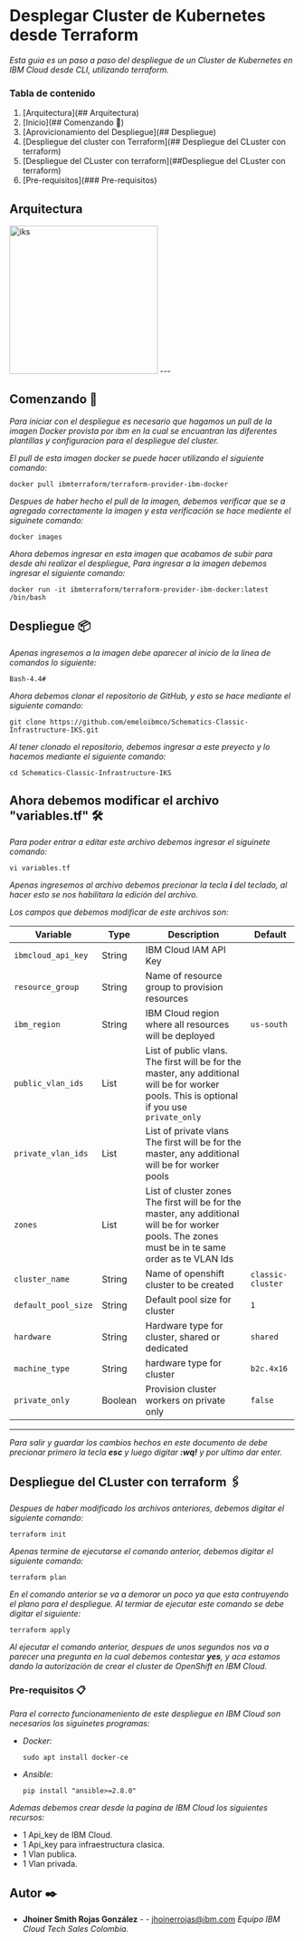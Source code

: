 
# Desplegar Cluster de Kubernetes desde Terraform

_Esta guia es un paso a  paso del despliegue de un Cluster de Kubernetes en IBM Cloud desde CLI, utilizando terraform._

### Tabla de contenido
1. [Arquitectura](## Arquitectura)
2. [Inicio](## Comenzando 🚀)
3. [Aprovicionamiento del Despliegue](## Despliegue)
4. [Despliegue del cluster con Terraform](## Despliegue del CLuster con terraform)
4. [Despliegue del CLuster con terraform](##Despliegue del CLuster con terraform)   
5. [Pre-requisitos](### Pre-requisitos)


## Arquitectura

<img width="262" alt="iks" src="https://user-images.githubusercontent.com/60987042/79510157-7174ee80-8002-11ea-9548-e7f6d243f0ea.PNG">
---

## Comenzando 🚀

_Para iniciar con el despliegue es necesario que hagamos un pull de la imagen Docker provista por ibm en la cual se encuantran las diferentes plantillas y configuracion para el despliegue del cluster._

_El pull de esta imagen docker se puede hacer utilizando el siguiente comando:_

    
    docker pull ibmterraform/terraform-provider-ibm-docker
    
    
_Despues de haber hecho el pull de la imagen, debemos verificar que se a agregado correctamente la imagen y esta verificación se hace mediente el siguinete comando:_

    
    docker images
    

_Ahora debemos ingresar en esta imagen que acabamos de subir para desde ahi realizar el despliegue, Para ingresar a la imagen debemos ingresar el siguiente comando:_

    
    docker run -it ibmterraform/terraform-provider-ibm-docker:latest /bin/bash
    
    
## Despliegue 📦

_Apenas ingresemos a la imagen debe aparecer al inicio de la linea de comandos lo siguiente:_

    Bash-4.4#
    
_Ahora debemos clonar el repositorio de GitHub, y esto se hace mediante el siguiente comando:_

    git clone https://github.com/emeloibmco/Schematics-Classic-Infrastructure-IKS.git
    
_Al tener clonado el repositorio, debemos ingresar a este preyecto y lo hacemos mediante el siguiente comando:_

    cd Schematics-Classic-Infrastructure-IKS
 
## Ahora debemos modificar el archivo "variables.tf" 🛠️

_Para poder entrar a editar este archivo debemos ingresar el siguinete comando:_

    vi variables.tf
    
_Apenas ingresemos al archivo debemos precionar la tecla **i** del teclado, al hacer esto se nos habilitara la edición del archivo._

_Los campos que debemos modificar de este archivos son:_

Variable | Type | Description | Default
---------|------|-------------|--------
`ibmcloud_api_key` | String | IBM Cloud IAM API Key |
`resource_group` | String | Name of resource group to provision resources |
`ibm_region` | String | IBM Cloud region where all resources will be deployed | `us-south`
`public_vlan_ids` | List | List of public vlans. The first will be for the master, any additional will be for worker pools. This is optional if you use `private_only` |
`private_vlan_ids` | List | List of private vlans The first will be for the master, any additional will be for worker pools |
`zones` | List | List of cluster zones The first will be for the master, any additional will be for worker pools. The zones must be in te same order as te VLAN Ids |
`cluster_name` | String | Name of openshift cluster to be created | `classic-cluster`
`default_pool_size` | String | Default pool size for cluster | `1`
`hardware` | String | Hardware type for cluster, shared or dedicated | `shared`
`machine_type` | String | hardware type for cluster | `b2c.4x16`
`private_only` | Boolean | Provision cluster workers on private only | `false`
---
    
    
_Para salir y guardar los cambios hechos en este documento de debe precionar primero la tecla **esc** y luego digitar **:wq!** y por ultimo dar enter._ 



## Despliegue del CLuster con terraform 🖇️

_Despues de haber modificado los archivos anteriores, debemos digitar el siguiente comando:_

    terraform init

_Apenas termine de ejecutarse el comando anterior, debemos digitar el siguiente comando:_

    terraform plan
    
_En el comando anterior se va a demorar un poco ya que esta contruyendo el plano para el despliegue. Al termiar de ejecutar este comando se debe digitar el siguiente:_

    terraform apply
    
_Al ejecutar el comando anterior, despues de unos segundos nos va a parecer una pregunta en la cual debemos contestar **yes**, y aca estamos dando la autorización de crear el cluster de OpenShift en IBM Cloud._



### Pre-requisitos 📋

_Para el correcto funcionameniento de este despliegue en IBM Cloud son necesarios los siguinetes programas:_

* _Docker:_

    ```
    sudo apt install docker-ce
    ```

* _Ansible:_
    ```
    pip install "ansible>=2.8.0"
    ```
_Ademas debemos crear desde la pagina de IBM Cloud los siguientes recursos:_

* 1 Api_key de IBM Cloud.
* 1 Api_key para infraestructura clasica.
* 1 Vlan publica.
* 1 Vlan privada.

## Autor ✒️

* **Jhoiner Smith Rojas González** -  - jhoinerrojas@ibm.com
_Equipo IBM Cloud Tech Sales Colombia._



